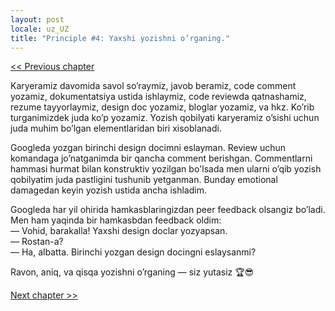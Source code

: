 ```yaml
---
layout: post
locale: uz_UZ
title: "Principle #4: Yaxshi yozishni o’rganing."
---
```


[<< Previous chapter](/2024/01/27/principle-3-tashabbus-korsating.html)

Karyeramiz davomida savol so’raymiz, javob beramiz, code comment yozamiz, dokumentatsiya ustida ishlaymiz, code reviewda
qatnashamiz, rezume tayyorlaymiz, design doc yozamiz, bloglar yozamiz, va hkz. Ko’rib turganimizdek juda ko’p yozamiz.
Yozish qobilyati karyeramiz o’sishi uchun juda muhim bo’lgan elementlaridan biri xisoblanadi.

Googleda yozgan birinchi design docimni eslayman. Review uchun komandaga jo’natganimda bir qancha comment berishgan.
Commentlarni hammasi hurmat bilan konstruktiv yozilgan bo'lsada men ularni o’qib yozish qobilyatim juda pastligini
tushunib yetganman. Bunday emotional damagedan keyin yozish ustida ancha ishladim.

Googleda har yil ohirida hamkasblaringizdan peer feedback olsangiz bo’ladi. Men ham yaqinda bir hamkasbdan feedback
oldim:\
— Vohid, barakalla! Yaxshi design doclar yozyapsan.\
— Rostan-a?\
— Ha, albatta. Birinchi yozgan design docingni eslaysanmi?

Ravon, aniq, va qisqa yozishni o’rganing — siz yutasiz 🏆😎

[Next chapter >>](/2024/01/29/principle-5-oz-ishingizni-boshqaring.html)
